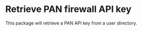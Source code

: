 # Retrieve PAN firewall API key

This package will retrieve a PAN API key from a user directory.   
